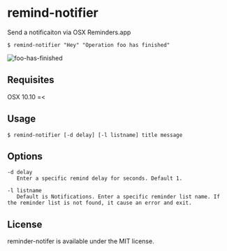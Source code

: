 remind-notifier
==============

Send a notificaiton via OSX Reminders.app

```
$ remind-notifier "Hey" "Operation foo has finished"
```
![foo-has-finished](https://cloud.githubusercontent.com/assets/291175/4974543/20f4587e-6910-11e4-86c1-f6e0b8c8a690.png)

## Requisites
OSX 10.10 =<

## Usage
```
$ remind-notifier [-d delay] [-l listname] title message
```

## Options
```
-d delay
   Enter a specific remind delay for seconds. Default 1.

-l listname
   Default is Notifications. Enter a specific reminder list name. If the reminder list is not found, it cause an error and exit.
```

## License
reminder-notifer is available under the MIT license.
